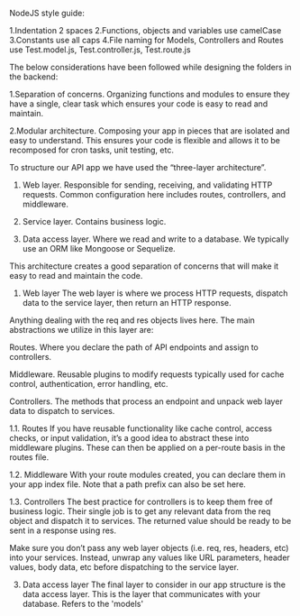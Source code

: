 NodeJS style guide:

1.Indentation 2 spaces
2.Functions, objects and variables use camelCase
3.Constants use all caps
4.File naming for Models, Controllers and Routes use
    Test.model.js, Test.controller.js, Test.route.js


The below considerations have been followed while designing the folders in the backend:

1.Separation of concerns. 
Organizing functions and modules to ensure they have a single, clear task which ensures your code is easy to read and maintain.

2.Modular architecture. 
Composing your app in pieces that are isolated and easy to understand. This ensures your code is flexible and allows it to be recomposed for cron tasks, unit testing, etc.

To structure our API app we have used the “three-layer architecture”.

 
1. Web layer. Responsible for sending, receiving, and validating HTTP requests. Common configuration here includes routes, controllers, and middleware.
 
2. Service layer. Contains business logic.
 
3. Data access layer. Where we read and write to a database. We typically use an ORM like Mongoose or Sequelize.
 
This architecture creates a good separation of concerns that will make it easy to read and maintain the code.
 
 
1. Web layer
The web layer is where we process HTTP requests, dispatch data to the service layer, then return an HTTP response.
 
Anything dealing with the req and res objects lives here. The main abstractions we utilize in this layer are:
 
Routes. Where you declare the path of API endpoints and assign to controllers.
 
Middleware. Reusable plugins to modify requests typically used for cache control, authentication, error handling, etc.
 
Controllers. The methods that process an endpoint and unpack web layer data to dispatch to services.
 
1.1. Routes
If you have reusable functionality like cache control, access checks, or input validation, it’s a good idea to abstract these into middleware plugins.
These can then be applied on a per-route basis in the routes file.
 
1.2. Middleware
With your route modules created, you can declare them in your app index file. Note that a path prefix can also be set here.
 
1.3. Controllers
The best practice for controllers is to keep them free of business logic. Their single job is to get any relevant data from the req object and dispatch it to services. The returned value should be ready to be sent in a response using res.
 
Make sure you don’t pass any web layer objects (i.e. req, res, headers, etc) into your services. Instead, unwrap any values like URL parameters, header values, body data, etc before dispatching to the service layer.
 
3. Data access layer
The final layer to consider in our app structure is the data access layer. This is the layer that communicates with your database. Refers to the 'models'
 
 

